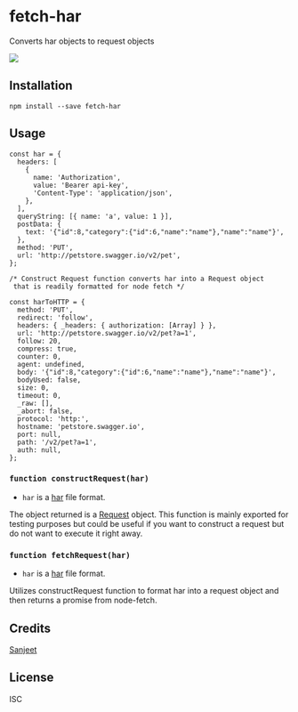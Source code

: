 # fetch-har

Converts har objects to request objects

[![](https://d3vv6lp55qjaqc.cloudfront.net/items/1M3C3j0I0s0j3T362344/Untitled-2.png)](https://readme.io)

## Installation

```
npm install --save fetch-har
```

## Usage
```
const har = {
  headers: [
    {
      name: 'Authorization',
      value: 'Bearer api-key',
      'Content-Type': 'application/json',
    },
  ],
  queryString: [{ name: 'a', value: 1 }],
  postData: {
    text: '{"id":8,"category":{"id":6,"name":"name"},"name":"name"}',
  },
  method: 'PUT',
  url: 'http://petstore.swagger.io/v2/pet',
};

/* Construct Request function converts har into a Request object
 that is readily formatted for node fetch */

const harToHTTP = {
  method: 'PUT',
  redirect: 'follow',
  headers: { _headers: { authorization: [Array] } },
  url: 'http://petstore.swagger.io/v2/pet?a=1',
  follow: 20,
  compress: true,
  counter: 0,
  agent: undefined,
  body: '{"id":8,"category":{"id":6,"name":"name"},"name":"name"}',
  bodyUsed: false,
  size: 0,
  timeout: 0,
  _raw: [],
  _abort: false,
  protocol: 'http:',
  hostname: 'petstore.swagger.io',
  port: null,
  path: '/v2/pet?a=1',
  auth: null,
};
```

### `function constructRequest(har)`

- `har` is a [har](https://en.wikipedia.org/wiki/.har) file format.  

The object returned is a [Request](https://developer.mozilla.org/en-US/docs/Web/API/Request) object.
This function is mainly exported for testing purposes but could be useful if you want to construct
a request but do not want to execute it right away.

### `function fetchRequest(har)`

- `har` is a [har](https://en.wikipedia.org/wiki/.har) file format.  

Utilizes constructRequest function to format har into a request object and then returns a promise from node-fetch.

## Credits
[Sanjeet](https://github.com/uppal101/)

## License

ISC
